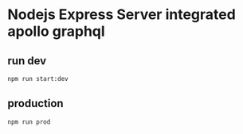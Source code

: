 # Nodejs Express Server integrated apollo graphql

## run dev
```bash
npm run start:dev
```

## production
```bash
npm run prod
```
